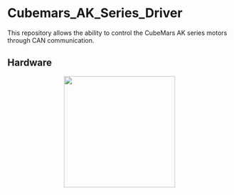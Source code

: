 # Cubemars_AK_Series_Driver

This repository allows the ability to control the CubeMars AK series motors through CAN communication.

## Hardware 
<p align="center">
    <img src="https://www.inno-maker.com/wp-content/uploads/2021/10/Dual-Channels-USB-CAN-Module_07.jpg" width="250" height="250">
</p>